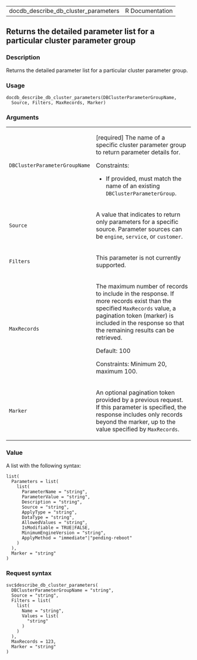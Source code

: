 <table style="width: 100%;">
<tbody>
<tr class="odd">
<td>docdb_describe_db_cluster_parameters</td>
<td style="text-align: right;">R Documentation</td>
</tr>
</tbody>
</table>

## Returns the detailed parameter list for a particular cluster parameter group

### Description

Returns the detailed parameter list for a particular cluster parameter
group.

### Usage

    docdb_describe_db_cluster_parameters(DBClusterParameterGroupName,
      Source, Filters, MaxRecords, Marker)

### Arguments

<table>
<colgroup>
<col style="width: 35%" />
<col style="width: 65%" />
</colgroup>
<tbody>
<tr class="odd">
<td><code
id="docdb_describe_db_cluster_parameters_:_DBClusterParameterGroupName">DBClusterParameterGroupName</code></td>
<td><p>[required] The name of a specific cluster parameter group to
return parameter details for.</p>
<p>Constraints:</p>
<ul>
<li><p>If provided, must match the name of an existing
<code>DBClusterParameterGroup</code>.</p></li>
</ul></td>
</tr>
<tr class="even">
<td><code
id="docdb_describe_db_cluster_parameters_:_Source">Source</code></td>
<td><p>A value that indicates to return only parameters for a specific
source. Parameter sources can be <code>engine</code>,
<code>service</code>, or <code>customer</code>.</p></td>
</tr>
<tr class="odd">
<td><code
id="docdb_describe_db_cluster_parameters_:_Filters">Filters</code></td>
<td><p>This parameter is not currently supported.</p></td>
</tr>
<tr class="even">
<td><code
id="docdb_describe_db_cluster_parameters_:_MaxRecords">MaxRecords</code></td>
<td><p>The maximum number of records to include in the response. If more
records exist than the specified <code>MaxRecords</code> value, a
pagination token (marker) is included in the response so that the
remaining results can be retrieved.</p>
<p>Default: 100</p>
<p>Constraints: Minimum 20, maximum 100.</p></td>
</tr>
<tr class="odd">
<td><code
id="docdb_describe_db_cluster_parameters_:_Marker">Marker</code></td>
<td><p>An optional pagination token provided by a previous request. If
this parameter is specified, the response includes only records beyond
the marker, up to the value specified by
<code>MaxRecords</code>.</p></td>
</tr>
</tbody>
</table>

### Value

A list with the following syntax:

    list(
      Parameters = list(
        list(
          ParameterName = "string",
          ParameterValue = "string",
          Description = "string",
          Source = "string",
          ApplyType = "string",
          DataType = "string",
          AllowedValues = "string",
          IsModifiable = TRUE|FALSE,
          MinimumEngineVersion = "string",
          ApplyMethod = "immediate"|"pending-reboot"
        )
      ),
      Marker = "string"
    )

### Request syntax

    svc$describe_db_cluster_parameters(
      DBClusterParameterGroupName = "string",
      Source = "string",
      Filters = list(
        list(
          Name = "string",
          Values = list(
            "string"
          )
        )
      ),
      MaxRecords = 123,
      Marker = "string"
    )
